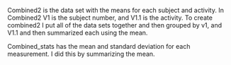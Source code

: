 

Combined2 is the data set with the means for each subject and activity. In Combined2 V1 is the subject number, and V1.1 is the activity.
To create combined2 I put all of the data sets together and then grouped by v1, and V1.1 and then summarized each using the mean.

Combined_stats has the mean and standard deviation for each measurement.
I did this by summarizing the mean.